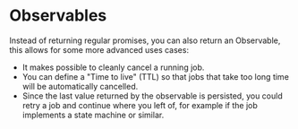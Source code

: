 # Observables

Instead of returning regular promises, you can also return an Observable, this allows for some more advanced uses cases:

- It makes possible to cleanly cancel a running job.
- You can define a "Time to live" (TTL) so that jobs that take too long time will be automatically cancelled.
- Since the last value returned by the observable is persisted, you could retry a job and continue where you left of, for example if the job implements a state machine or similar.
